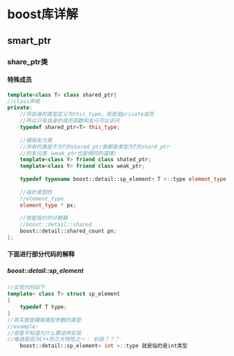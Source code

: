 # boost库详解

## smart_ptr

### share_ptr类

#### 特殊成员

```c++
template<class T> class shared_ptr{
//class声明
private:
	//将自身的类型定义为this_type，但是是private成员
	//所以只有自身的成员函数和友元可以访问
	typedef shared_ptr<T> this_type;
	
	//模版友元类
	//所有的类型不为T的shared_ptr类都是类型为T的shard_ptr
	//的友元类（weak_ptr也是相同的道理）
	template<class Y> friend class shated_ptr;
	template<class Y> friend class weak_ptr;
	
	typedef typename boost::detail::sp_element< T >::type element_type;
	
	//指针类型的
	//element_type
	element_type * px;
	
	//智能指针的计数器
	//boost::detail::shared
	boost::detail::shared_count pn;
};
```

#### 下面进行部分代码的解释

##### boost::detail::sp_element

```c++
//实现代码如下
template< class T> struct sp_element
{
	typedef T type;
}
//其实就是模版类型参数的类型
//example:
//但是不知道为什么要这样实现
//难道是因为C++的三大特性之一： 封装？？？
	boost::detail::sp_element< int >::type 就是指的是int类型
```
